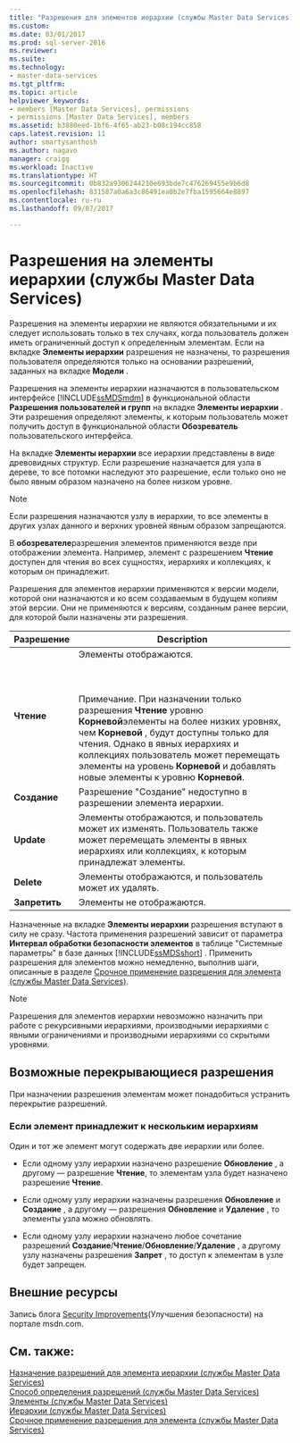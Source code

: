 ```yaml
---
title: "Разрешения для элементов иерархии (службы Master Data Services) | Документы Майкрософт"
ms.custom: 
ms.date: 03/01/2017
ms.prod: sql-server-2016
ms.reviewer: 
ms.suite: 
ms.technology:
- master-data-services
ms.tgt_pltfrm: 
ms.topic: article
helpviewer_keywords:
- members [Master Data Services], permissions
- permissions [Master Data Services], members
ms.assetid: b3880eed-1bf6-4f65-ab23-b08c194cc858
caps.latest.revision: 11
author: smartysanthosh
ms.author: nagavo
manager: craigg
ms.workload: Inactive
ms.translationtype: HT
ms.sourcegitcommit: 0b832a9306244210e693bde7c476269455e9b6d8
ms.openlocfilehash: 831587a0a6a3c86491ea0b2e7fba1595664e8897
ms.contentlocale: ru-ru
ms.lasthandoff: 09/07/2017

---
```

# <a name="hierarchy-member-permissions-master-data-services"></a>Разрешения на элементы иерархии (службы Master Data Services)
  Разрешения на элементы иерархии не являются обязательными и их следует использовать только в тех случаях, когда пользователь должен иметь ограниченный доступ к определенным элементам. Если на вкладке **Элементы иерархии** разрешения не назначены, то разрешения пользователя определяются только на основании разрешений, заданных на вкладке **Модели** .  
  
 Разрешения на элементы иерархии назначаются в пользовательском интерфейсе [!INCLUDE[ssMDSmdm](../includes/ssmdsmdm-md.md)] в функциональной области **Разрешения пользователей и групп** на вкладке **Элементы иерархии** . Эти разрешения определяют элементы, к которым пользователь может получить доступ в функциональной области **Обозреватель** пользовательского интерфейса.  
  
 На вкладке **Элементы иерархии** все иерархии представлены в виде древовидных структур. Если разрешение назначается для узла в дереве, то все потомки наследуют это разрешение, если только оно не было явным образом назначено на более низком уровне.  
  
> [!NOTE]  
>  Если разрешения назначаются узлу в иерархии, то все элементы в других узлах данного и верхних уровней явным образом запрещаются.  
  
 В **обозревателе**разрешения элементов применяются везде при отображении элемента. Например, элемент с разрешением **Чтение** доступен для чтения во всех сущностях, иерархиях и коллекциях, к которым он принадлежит.  
  
 Разрешения для элементов иерархии применяются к версии модели, которой они назначаются и ко всем создаваемым в будущем копиям этой версии. Они не применяются к версиям, созданным ранее версии, для которой были назначены эти разрешения.  
  
|Разрешение|Description|  
|----------------|-----------------|  
|**Чтение**|Элементы отображаются.<br /><br /> <br /><br /> Примечание. При назначении только разрешения **Чтение** уровню **Корневой**элементы на более низких уровнях, чем **Корневой** , будут доступны только для чтения. Однако в явных иерархиях и коллекциях пользователь может перемещать элементы на уровень **Корневой** и добавлять новые элементы к уровню **Корневой**.|  
|**Создание**|Разрешение "Создание" недоступно в разрешении элемента иерархии.|  
|**Update**|Элементы отображаются, и пользователь может их изменять. Пользователь также может перемещать элементы в явных иерархиях или коллекциях, к которым принадлежат элементы.|  
|**Delete**|Элементы отображаются, и пользователь может их удалять.|  
|**Запретить**|Элементы не отображаются.|  
  
 Назначенные на вкладке **Элементы иерархии** разрешения вступают в силу не сразу. Частота применения разрешений зависит от параметра **Интервал обработки безопасности элементов** в таблице "Системные параметры" в базе данных [!INCLUDE[ssMDSshort](../includes/ssmdsshort-md.md)] . Применить разрешения для элементов можно немедленно, выполнив шаги, описанные в разделе [Срочное применение разрешения для элемента (службы Master Data Services)](../master-data-services/immediately-apply-member-permissions-master-data-services.md).  
  
> [!NOTE]  
>  Разрешения для элементов иерархии невозможно назначить при работе с рекурсивными иерархиями, производными иерархиями с явными ограничениями и производными иерархиями со скрытыми уровнями.  
  
## <a name="possible-overlapping-permissions"></a>Возможные перекрывающиеся разрешения  
 При назначении разрешения элементам может понадобиться устранить перекрытие разрешений.  
  
### <a name="when-a-member-belongs-to-multiple-hierarchies"></a>Если элемент принадлежит к нескольким иерархиям  
 Один и тот же элемент могут содержать две иерархии или более.  
  
-   Если одному узлу иерархии назначено разрешение **Обновление** , а другому — разрешение **Чтение**, то элементам узла будет назначено разрешение **Чтение**.  
  
-   Если одному узлу иерархии назначены разрешения **Обновление** и **Создание** , а другому — разрешения **Обновление** и **Удаление** , то элементы узла можно обновлять.  
  
-   Если одному узлу иерархии назначено любое сочетание разрешений **Создание**/**Чтение**/**Обновление**/**Удаление** , а другому узлу назначены разрешения **Запрет** , то доступ к элементам в узле будет запрещен.  
  
## <a name="external-resources"></a>Внешние ресурсы  
 Запись блога [Security Improvements](http://go.microsoft.com/fwlink/p/?LinkId=615376)(Улучшения безопасности) на портале msdn.com.  
  
## <a name="see-also"></a>См. также:  
 [Назначение разрешений для элемента иерархии (службы Master Data Services)](../master-data-services/assign-hierarchy-member-permissions-master-data-services.md)   
 [Способ определения разрешений (службы Master Data Services)](../master-data-services/how-permissions-are-determined-master-data-services.md)   
 [Элементы (службы Master Data Services)](../master-data-services/members-master-data-services.md)   
 [Иерархии (службы Master Data Services)](../master-data-services/hierarchies-master-data-services.md)   
 [Срочное применение разрешения для элемента (службы Master Data Services)](../master-data-services/immediately-apply-member-permissions-master-data-services.md)  
  
  

